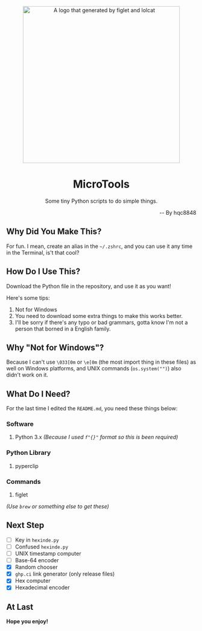 <div align="center">
<img width="416" alt="A logo that generated by figlet and lolcat" src="https://github.com/user-attachments/assets/2a853fd1-471c-4162-af8b-d5d8eebdcd80">
<h1>MicroTools</h1>
<p>Some tiny Python scripts to do simple things.</p>
</div>
<div align="right">
<p>-- By hqc8848</p>
</div>

## Why Did You Make This?

For fun. I mean, create an alias in the `~/.zshrc`, and you can use it any time in the Terminal, is't that cool?

## How Do I Use This?

Download the Python file in the repository, and use it as you want!

Here's some tips:

1. Not for Windows
2. You need to download some extra things to make this works better.
3. I'll be sorry if there's any typo or bad grammars, gotta know I'm not a person that borned in a English family.

## Why "Not for Windows"?

Because I can't use `\033[0m` or `\e[0m` (the most import thing in these files) as well on Windows platforms, and UNIX commands (`os.system("")`) also didn't work on it.

## What Do I Need?

For the last time I edited the `README.md`, you need these things below:

### Software

1. Python 3.x *(Because I used `f"{}"` format so this is been required)*

### Python Library

1. pyperclip

### Commands

1. figlet

*(Use `brew` or something else to get these)*

## Next Step

- [ ] Key in `hexinde.py`
- [ ] Confused `hexinde.py`
- [ ] UNIX timestamp computer
- [ ] Base-64 encoder
- [x] Random chooser
- [x] `ghp.ci` link generator (only release files)
- [x] Hex computer
- [x] Hexadecimal encoder

## At Last

**Hope you enjoy!**
